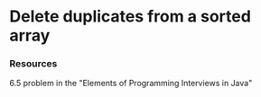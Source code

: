 # Delete duplicates from a sorted array

### Resources

6.5 problem in the "Elements of Programming Interviews in Java"

